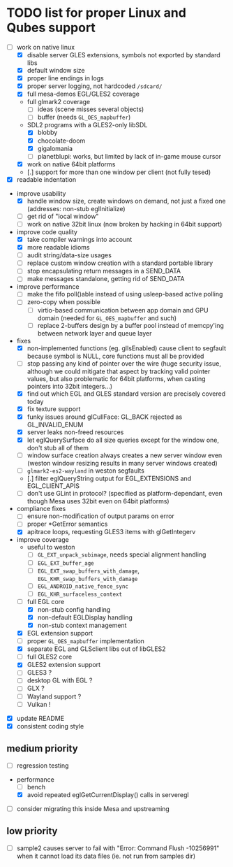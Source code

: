 # TODO list for proper Linux and Qubes support

- [ ] work on native linux
  - [x] disable server GLES extensions, symbols not exported by standard libs
  - [x] default window size
  - [x] proper line endings in logs
  - [x] proper server logging, not hardcoded `/sdcard/`
  - [x] full mesa-demos EGL/GLES2 coverage
  - full glmark2 coverage
    - [ ] ideas (scene misses several objects)
    - [ ] buffer (needs `GL_OES_mapbuffer`)
  - SDL2 programs with a GLES2-only libSDL
    - [x] blobby
    - [x] chocolate-doom
    - [x] gigalomania
    - [ ] planetblupi: works, but limited by lack of in-game mouse cursor
  - [x] work on native 64bit platforms
  - [.] support for more than one window per client (not fully tesed)
- [x] readable indentation
- improve usability
  - [x] handle window size, create windows on demand, not just a fixed one
        (addresses: non-stub eglInitialize)
  - [ ] get rid of "local window"
  - [ ] work on native 32bit linux (now broken by hacking in 64bit support)
- improve code quality
  - [x] take compiler warnings into account
  - [x] more readable idioms
  - [ ] audit string/data-size usages
  - [ ] replace custom window creation with a standard portable library
  - [ ] stop encapsulating return messages in a SEND_DATA
  - [ ] make messages standalone, getting rid of SEND_DATA
- improve performance
  - [ ] make the fifo poll()able instead of using usleep-based active polling
  - [ ] zero-copy when possible
    - [ ] virtio-based communication between app domain and GPU domain
          (needed for `GL_OES_mapbuffer` and such)
    - [ ] replace 2-buffers design by a buffer pool instead of memcpy'ing between
          network layer and queue layer
- fixes
  - [x] non-implemented functions (eg. glIsEnabled) cause client to segfault because
        symbol is NULL, core functions must all be provided
  - [ ] stop passing any kind of pointer over the wire (huge security issue, although
        we could mitigate that aspect by tracking valid pointer values, but also
        problematic for 64bit platforms, when casting pointers into 32bit integers...)
  - [x] find out which EGL and GLES standard version are precisely covered today
  - [x] fix texture support
  - [x] funky issues around glCullFace: GL_BACK rejected as GL_INVALID_ENUM
  - [x] server leaks non-freed resources
  - [x] let eglQuerySurface do all size queries except for the window one, don't stub
        all of them
  - [ ] window surface creation always creates a new server window
        even (weston window resizing results in many server windows
        created)
  - [ ] `glmark2-es2-wayland` in weston segfaults
  - [.] filter eglQueryString output for EGL_EXTENSIONS and EGL_CLIENT_APIS
  - [ ] don't use GLint in protocol? (specified as platform-dependant, even though
        Mesa uses 32bit even on 64bit platforms)
- compliance fixes
  - [ ] ensure non-modification of output params on error
  - [ ] proper *GetError semantics
  - [x] apitrace loops, requesting GLES3 items with glGetIntegerv
- improve coverage
  - useful to weston
    - [ ] `GL_EXT_unpack_subimage`, needs special alignment handling
    - [ ] `EGL_EXT_buffer_age`
    - [ ] `EGL_EXT_swap_buffers_with_damage`, `EGL_KHR_swap_buffers_with_damage`
    - [ ] `EGL_ANDROID_native_fence_sync`
    - [ ] `EGL_KHR_surfaceless_context`
  - [ ] full EGL core
    - [x] non-stub config handling
    - [x] non-default EGLDisplay handling
    - [x] non-stub context management
  - [x] EGL extension support
  - [ ] proper `GL_OES_mapbuffer` implementation
  - [x] separate EGL and GLSclient libs out of libGLES2
  - [ ] full GLES2 core
  - [x] GLES2 extension support
  - [ ] GLES3 ?
  - [ ] desktop GL with EGL ?
  - [ ] GLX ?
  - [ ] Wayland support ?
  - [ ] Vulkan !
- [x] update README
- [x] consistent coding style

## medium priority

- [ ] regression testing
- performance
  - [ ] bench
  - [x] avoid repeated eglGetCurrentDisplay() calls in serveregl
- [ ] consider migrating this inside Mesa and upstreaming

## low priority

- [ ] sample2 causes server to fail with "Error: Command Flush -10256991" when
      it cannot load its data files (ie. not run from samples dir)
